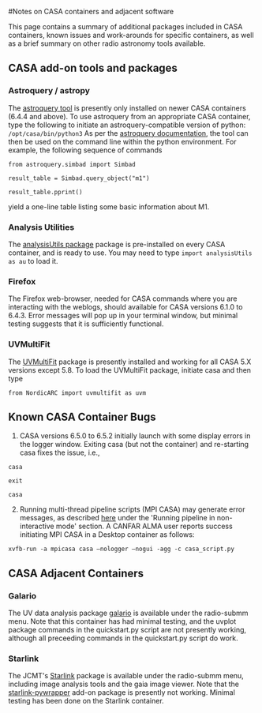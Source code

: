 #Notes on CASA containers and adjacent software

This page contains a summary of additional packages included in CASA containers, known issues and work-arounds for specific containers, as well as a brief summary on other radio astronomy tools available.

## CASA add-on tools and packages
### Astroquery / astropy

The [astroquery tool](https://astroquery.readthedocs.io/en/latest/) is presently only installed on newer CASA containers (6.4.4 and above).  To use astroquery from an appropriate CASA container, type the following to initiate an astroquery-compatible version of python:
`/opt/casa/bin/python3`
As per the [astroquery documentation](https://astroquery.readthedocs.io/en/latest/), the tool can then be used on the command line within the python environment.  For example, the following sequence of commands

`from astroquery.simbad import Simbad`

`result_table = Simbad.query_object("m1")`

`result_table.pprint()`

yield a one-line table listing some basic information about M1.

### Analysis Utilities
The [analysisUtils package](https://casaguides.nrao.edu/index.php/Analysis_Utilities) package is pre-installed on every CASA container, and is ready to use.  You may need to type
`import analysisUtils as au`
to load it.

### Firefox
The Firefox web-browser, needed for CASA commands where you are interacting with the weblogs, should available for CASA versions 6.1.0 to 6.4.3.  Error messages will pop up in your terminal window, but minimal testing suggests that it is sufficiently functional.

### UVMultiFit
The [UVMultiFit](https://github.com/onsala-space-observatory/UVMultiFit/blob/master/INSTALL.md) package is presently installed and working for all CASA 5.X versions except 5.8.  To load the UVMultiFit package, initiate casa and then type

`from NordicARC import uvmultifit as uvm`

## Known CASA Container Bugs
1) CASA versions 6.5.0 to 6.5.2 initially launch with some display errors in the logger window.  Exiting casa (but not the container) and re-starting casa fixes the issue, i.e.,

`casa`

`exit`

`casa`


2) Running multi-thread pipeline scripts (MPI CASA) may generate error messages, as described [here](https://casadocs.readthedocs.io/en/latest/notebooks/frequently-asked-questions.html) under the 'Running pipeline in non-interactive mode' section.  A CANFAR ALMA user reports success initiating MPI CASA in a Desktop container as follows:

`xvfb-run -a mpicasa casa —nologger —nogui -agg -c casa_script.py`


## CASA Adjacent Containers 
### Galario
The UV data analysis package [galario](https://mtazzari.github.io/galario) is available under the radio-submm menu.  Note that this container has had minimal testing, and the uvplot package commands in the quickstart.py script are not presently working, although all preceeding commands in the quickstart.py script do work.

### Starlink
The JCMT's [Starlink](https://starlink.eao.hawaii.edu/starlink) package is available under the radio-submm menu, including image analysis tools and the gaia image viewer.  Note that the [starlink-pywrapper](https://starlink-pywrapper.readthedocs.io/en/latest/) add-on package is presently not working.  Minimal testing has been done on the Starlink container.


